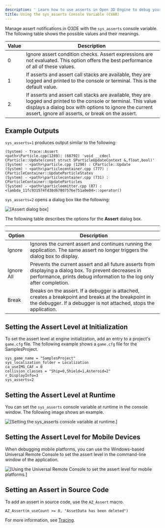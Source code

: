 ```yaml
---
description: ' Learn how to use asserts in Open 3D Engine to debug your game code. '
title: Using the sys_asserts Console Variable (CVAR)
---
```


Manage assert notifications in O3DE with the `sys_asserts` console variable. The following table shows the possible values and their meanings.


| Value | Description |
| --- | --- |
| 0 | Ignore assert condition checks. Assert expressions are not evaluated. This option offers the best performance of all of these values. |
| 1 | If asserts and assert call stacks are available, they are logged and printed to the console or terminal. This is the default value. |
| 2 | If asserts and assert call stacks are available, they are logged and printed to the console or terminal. This value displays a dialog box with options to ignore the current assert, ignore all asserts, or break on the assert. |

## Example Outputs 

`sys_asserts=1` produces output similar to the following:

```
(System) - Trace::Assert
<path>\Particle.cpp(1289): (68792) 'void __cdecl CParticle::Update(const struct SParticleUpdateContext &,float,bool)'
(System) - <path>\particle.cpp (1290) : CParticle::Update
(System) - <path>\particlecontainer.cpp (777) : CParticleContainer::UpdateParticleStates
(System) - <path>\particlecontainer.cpp (731) : CParticleContainer::UpdateParticles
(System) - <path>\particleemitter.cpp (87) : <lambda_11fc931574fd38d67807576e751a0e04>::operator()
```

`sys_asserts=2` opens a dialog box like the following:

![\[Assert dialog box\]](/images/user-guide/debugging-using-asserts-1.png)

The following table describes the options for the **Assert** dialog box.


****

| Option | Description |
| --- | --- |
| Ignore | Ignores the current assert and continues running the application. The same assert no longer triggers the dialog box to display. |
| Ignore All | Prevents the current assert and all future asserts from displaying a dialog box. To prevent decreases in performance, prints debug information to the log only after completion. |
| Break | Breaks on the assert. If a debugger is attached, creates a breakpoint and breaks at the breakpoint in the debugger. If a debugger is not attached, stops the application. |

## Setting the Assert Level at Initialization 

To set the assert level at engine initialization, add an entry to a project's `game.cfg` file. The following example shows a `game.cfg` file for the SamplesProject.

```
sys_game_name = "SamplesProject"
sys_localization_folder = Localization
ca_useIMG_CAF = 0
collision_classes = "Ship=0,Shield=1,Asteroid=2"
r_DisplayInfo=3
sys_asserts=2
```

## Setting the Assert Level at Runtime 

You can set the `sys_asserts` console variable at runtime in the console window. The following image shows an example.

![\[Setting the sys_asserts console variable at runtime.\]](/images/user-guide/debugging-using-asserts-2.png)

## Setting the Assert Level for Mobile Devices 

When debugging mobile platforms, you can use the Windows-based Universal Remote Console to set the assert level in the command-line window of the application.

![\[Using the Universal Remote Console to set the assert level for mobile platforms.\]](/images/user-guide/debugging-using-asserts-3.png)

## **Setting an Assert in Source Code** 

To add an assert in source code, use the `AZ_Assert` macro.

```
AZ_Assert(m_useCount >= 0, "AssetData has been deleted")
```

For more information, see [Tracing](/docs/user-guide/engine/debugging/tracing.md).
